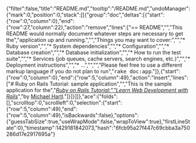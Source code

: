 {"filter":false,"title":"README.md","tooltip":"/README.md","undoManager":{"mark":0,"position":0,"stack":[[{"group":"doc","deltas":[{"start":{"row":0,"column":0},"end":{"row":27,"column":22},"action":"remove","lines":["== README","","This README would normally document whatever steps are necessary to get the","application up and running.","","Things you may want to cover:","","* Ruby version","","* System dependencies","","* Configuration","","* Database creation","","* Database initialization","","* How to run the test suite","","* Services (job queues, cache servers, search engines, etc.)","","* Deployment instructions","","* ...","","","Please feel free to use a different markup language if you do not plan to run","<tt>rake doc:app</tt>."]},{"start":{"row":0,"column":0},"end":{"row":5,"column":49},"action":"insert","lines":["# Ruby on Rails Tutorial: sample application","","This is the sample application for the","[*Ruby on Rails Tutorial:","Learn Web Development with Rails*](http://www.railstutorial.org/)","by [Michael Hartl](http://www.michaelhartl.com/)."]}]}]]},"ace":{"folds":[],"scrolltop":0,"scrollleft":0,"selection":{"start":{"row":5,"column":49},"end":{"row":5,"column":49},"isBackwards":false},"options":{"guessTabSize":true,"useWrapMode":false,"wrapToView":true},"firstLineState":0},"timestamp":1429181842073,"hash":"6fcb95a27f447c69cbba3a750286d17e2917695a"}